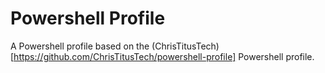# Powershell Profile

A Powershell profile based on the (ChrisTitusTech)[https://github.com/ChrisTitusTech/powershell-profile] Powershell profile.
